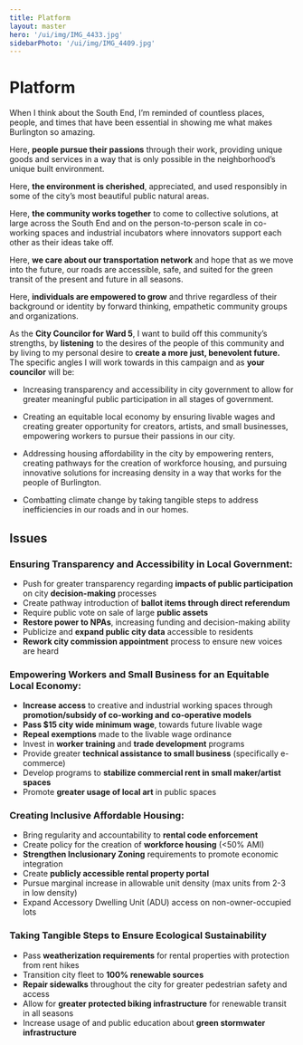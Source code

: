 ```yaml
---
title: Platform
layout: master
hero: '/ui/img/IMG_4433.jpg'
sidebarPhoto: '/ui/img/IMG_4409.jpg'
---
```

# Platform

When I think about the South End, I’m reminded of countless places, people, and times that have been essential in showing me what makes Burlington so amazing.

Here, **people pursue their passions** through their work, providing unique goods and services in a way that is only possible in the neighborhood’s unique built environment.

Here, **the environment is cherished**, appreciated, and used responsibly in some of the city’s most beautiful public natural areas.

Here, **the community works together** to come to collective solutions, at large across the South End and on the person-to-person scale in co-working spaces and industrial incubators where innovators support each other as their ideas take off.

Here, **we care about our transportation network** and hope that as we move into the future, our roads are accessible, safe, and suited for the green transit of the present and future in all seasons.

Here, **individuals are empowered to grow** and thrive regardless of their background or identity by forward thinking, empathetic community groups and organizations.

As the **City Councilor for Ward 5**, I want to build off this community’s strengths, by **listening** to the desires of the people of this community and by living to my personal desire to **create a more just, benevolent future.** The specific angles I will work towards in this campaign and as **your councilor** will be:

* Increasing transparency and accessibility in city government to allow for greater meaningful public participation in all stages of government.

* Creating an equitable local economy by ensuring livable wages and creating greater opportunity for creators, artists, and small businesses, empowering workers to pursue their passions in our city.

* Addressing housing affordability in the city by empowering renters, creating pathways for the creation of workforce housing, and pursuing innovative solutions for increasing density in a way that works for the people of Burlington.

* Combatting climate change by taking tangible steps to address inefficiencies in our roads and in our homes.

## Issues

### Ensuring Transparency and Accessibility in Local Government:

* Push for greater transparency regarding **impacts of public participation** on city **decision-making** processes
* Create pathway introduction of **ballot items through direct referendum**
* Require public vote on sale of large **public assets**
* **Restore power to NPAs**, increasing funding and decision-making ability
* Publicize and **expand public city data** accessible to residents
* **Rework city commission appointment** process to ensure new voices are heard

### Empowering Workers and Small Business for an Equitable Local Economy:

* **Increase access** to creative and industrial working spaces through **promotion/subsidy of co-working and co-operative models**
* **Pass $15 city wide minimum wage**, towards future livable wage
* **Repeal exemptions** made to the livable wage ordinance
* Invest in **worker training** and **trade development** programs
* Provide greater **technical assistance to small business** (specifically e-commerce)
* Develop programs to **stabilize commercial rent in small maker/artist spaces**
* Promote **greater usage of local art** in public spaces

### Creating Inclusive Affordable Housing:

* Bring regularity and accountability to **rental code enforcement**
* Create policy for the creation of **workforce housing** (<50% AMI)
* **Strengthen Inclusionary Zoning** requirements to promote economic integration
* Create **publicly accessible rental property portal**
* Pursue marginal increase in allowable unit density (max units from 2-3 in low density)
* Expand Accessory Dwelling Unit (ADU) access on non-owner-occupied lots

### Taking Tangible Steps to Ensure Ecological Sustainability

* Pass **weatherization requirements** for rental properties with protection from rent hikes
* Transition city fleet to **100% renewable sources**
* **Repair sidewalks** throughout the city for greater pedestrian safety and access
* Allow for **greater protected biking infrastructure** for renewable transit in all seasons
* Increase usage of and public education about **green stormwater infrastructure**
